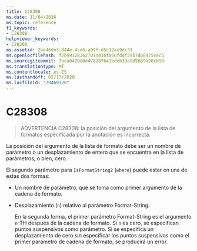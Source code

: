 ```yaml
---
title: C28308
ms.date: 11/04/2016
ms.topic: reference
f1_keywords:
- C28308
helpviewer_keywords:
- C28308
ms.assetid: 2be46de3-844e-4cd6-a97f-d5c12ac9dc31
ms.openlocfilehash: f7b99128362701c416f866fddf39b7d68425c4c5
ms.sourcegitcommit: 7bea0420d0e476287641edeb33a9d5689a98cb98
ms.translationtype: MT
ms.contentlocale: es-ES
ms.lasthandoff: 02/17/2020
ms.locfileid: "79469120"
---
```

# <a name="c28308"></a>C28308

> ADVERTENCIA C28308: la posición del argumento de la lista de formatos especificada por la anotación es incorrecta.

La posición del argumento de la lista de formato debe ser un nombre de parámetro o un desplazamiento de entero que se encuentra en la lista de parámetros, o bien, cero.

El segundo parámetro para `IsFormatString2` (`where`) puede estar en una de estas dos formas:

- Un nombre de parámetro, que se toma como primer argumento de la cadena de formato.

- Desplazamiento (`n`) relativo al parámetro Format-String.

  En la segunda forma, el primer parámetro Format-String es el argumento `n`-TH después de la cadena de formato. Si `n` es cero, se especifican puntos suspensivos como parámetro. Si se especifica un desplazamiento de cero sin especificar los puntos suspensivos como el primer parámetro de cadena de formato, se producirá un error.

